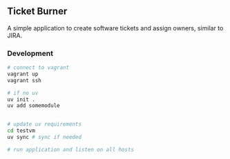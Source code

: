## Ticket Burner

A simple application to create software tickets and assign owners, similar to JIRA.

### Development

```sh
# connect to vagrant
vagrant up
vagrant ssh

# if no uv
uv init .
uv add somemodule


# update uv requirements
cd testvm
uv sync # sync if needed

# run application and listen on all hosts

```
